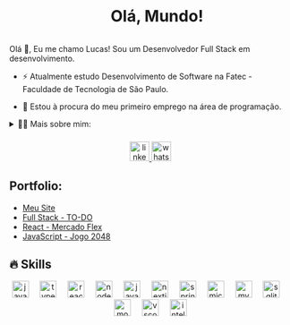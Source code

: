 <!--título-->
<div id="user-content-toc">
  <ul align="center">
    <summary><h1 style="display: inline-block">Olá, Mundo!</h1></summary>
</div>

<!-- Presentation -->
<p>
  Olá 👋, Eu me chamo Lucas! Sou um Desenvolvedor Full Stack em desenvolvimento.
  
  - ⚡ Atualmente estudo Desenvolvimento de Software na Fatec - Faculdade de Tecnologia de São Paulo.

  - 🔭 Estou à procura do meu primeiro emprego na área de programação.
</p>

<!-- Dropdown -->
<details>
  <summary>👨‍💻 Mais sobre mim: </summary>

  - 💬 Iniciei minha jornada na tecnologia com entusiasmo e sede de aprendizado, focando em me tornar desenvolvedor Full-Stack com linguagens e frameworks como JavaScript, React, Node.JS e Java.

  - ⚡Gosto de ler, ouvir músicas, assitir séries, além de acompahar os jogos do meu time do coração! Acredito que nossos interesses pessoais contribuem para uma percepção mais apurada de tudo para a resolução de problemas. \o/

  - 👷‍♂️ Mais projetos serão adicionados em breve, então volte sempre e terá novidades! Estou em constante desenvolvimento. 
</details>

<!-- Links -->
###

<div align="center">
  <a href="https://www.linkedin.com/in/eulucas1604/" target="_blank">
    <img src="https://img.shields.io/static/v1?message=LinkedIn&logo=linkedin&label=&color=0077B5&logoColor=white&labelColor=&style=for-the-badge" height="35" alt="linkedin logo"  />
  </a>
  <a href="https://wa.me/5511998975267" target="_blank">
    <img src="https://img.shields.io/static/v1?message=Whatsapp&logo=whatsapp&label=&color=25D366&logoColor=white&labelColor=&style=for-the-badge" height="35" alt="whatsapp logo"  />
  </a>
</div>

###

<!-- Portfolio -->
## Portfolio:
- [Meu Site](https://portfolio-lucas-marques.vercel.app/)
- [Full Stack - TO-DO](https://github.com/eulucas1/to-do-fullstack)
- [React - Mercado Flex](https://github.com/eulucas1/react-mercado-flex)
- [JavaScript - Jogo 2048 ](https://github.com/eulucas1/jogo_2048)


## 🔥 Skills
<!-- Skills: Programming Languages -->
  <div align="center">
  <img src="https://cdn.jsdelivr.net/gh/devicons/devicon/icons/javascript/javascript-original.svg" height="30" alt="javascript logo"  />
  <img width="12" />
  <img src="https://cdn.jsdelivr.net/gh/devicons/devicon/icons/typescript/typescript-original.svg" height="30" alt="typescript logo"  />
  <img width="12" />
  <img src="https://cdn.jsdelivr.net/gh/devicons/devicon/icons/react/react-original.svg" height="30" alt="react logo"  />
  <img width="12" />
  <img src="https://cdn.jsdelivr.net/gh/devicons/devicon/icons/nodejs/nodejs-original.svg" height="30" alt="nodejs logo"  />
  <img width="12" />
  <img src="https://cdn.jsdelivr.net/gh/devicons/devicon/icons/java/java-original.svg" height="30" alt="java logo"  />
  <img width="12" />
  <img src="https://cdn.jsdelivr.net/gh/devicons/devicon/icons/nextjs/nextjs-original.svg" height="30" alt="nextjs logo"  />
  <img width="12" />
  <img src="https://cdn.jsdelivr.net/gh/devicons/devicon/icons/spring/spring-original.svg" height="30" alt="spring logo"  />
  <img width="12" />
  <img src="https://cdn.jsdelivr.net/gh/devicons/devicon/icons/microsoftsqlserver/microsoftsqlserver-plain.svg" height="30" alt="microsoftsqlserver logo"  />
  <img width="12" />
  <img src="https://cdn.jsdelivr.net/gh/devicons/devicon/icons/mysql/mysql-original.svg" height="30" alt="mysql logo"  />
  <img width="12" />
  <img src="https://cdn.jsdelivr.net/gh/devicons/devicon/icons/sqlite/sqlite-original.svg" height="30" alt="sqlite logo"  />
  <img width="12" />
  <img src="https://cdn.jsdelivr.net/gh/devicons/devicon/icons/mongodb/mongodb-original.svg" height="30" alt="mongodb logo"  />
  <img width="12" />
  <img src="https://cdn.jsdelivr.net/gh/devicons/devicon/icons/vscode/vscode-original.svg" height="30" alt="vscode logo"  />
  <img width="12" />
  <img src="https://cdn.jsdelivr.net/gh/devicons/devicon/icons/intellij/intellij-original.svg" height="30" alt="intellij logo"  />
</div>
